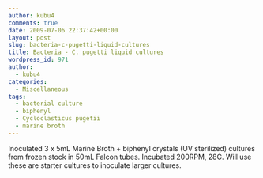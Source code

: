 ```yaml
---
author: kubu4
comments: true
date: 2009-07-06 22:37:42+00:00
layout: post
slug: bacteria-c-pugetti-liquid-cultures
title: Bacteria - C. pugetti liquid cultures
wordpress_id: 971
author:
  - kubu4
categories:
  - Miscellaneous
tags:
  - bacterial culture
  - biphenyl
  - Cycloclasticus pugetii
  - marine broth
---
```


Inoculated 3 x 5mL Marine Broth + biphenyl crystals (UV sterilized) cultures from frozen stock in 50mL Falcon tubes. Incubated 200RPM, 28C. Will use these are starter cultures to inoculate larger cultures.
